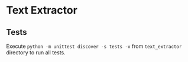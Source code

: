 # Text Extractor

## Tests

Execute `python -m unittest discover -s tests -v` from `text_extractor` directory to run all tests.
